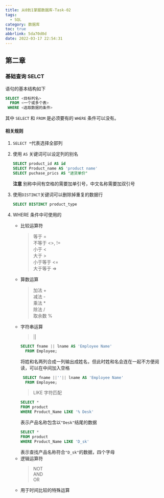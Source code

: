 ```yaml
---
title: 从0到1掌握数据库-Task-02
tags:
  - SQL
category: 数据库
toc: true
abbrlink: 5da70d0d
date: 2022-03-17 22:54:31
---
```

## 第二章
### 基础查询 SELCT
语句的基本结构如下
```sql
SELECT <目标列名>
  FROM <一个或多个表>
 WHERE <选取数据的条件>
```
其中 `SELECT` 和 `FROM` 是必须要有的 `WHERE` 条件可以没有。  
#### 相关规则<!--more-->
1. `SELECT *`代表选择全部列  
2. 使用 `AS` 关键词可以设定列的别名
   
   ```sql
   SELECT product_id AS id
   SELECT Product_name AS 'product name'
   SELECT puchase_prics AS "进货单价"
   ```
   **注意** 别称中间有空格的需要加单引号，中文名称需要加双引号
3. 使用`DISTINCT`关键词可以删除掉重复的数据行
   ```sql
   SELECT DISTINCT product_type
   ```
4. WHERE 条件中可使用的  
   * 比较运算符
     > 等于 =  
     > 不等于 <>, !=   
     > 小于 <  
     > 大于 >  
     > 小于等于 <=  
     > 大于等于 =>
   * 算数运算
     > 加法 +  
     > 减法 -  
     > 乘法 *  
     > 除法 /  
     > 取余数 %
   * 字符串运算
     > || 
     ```sql
     SELECT fname || lname AS 'Employee Name'
       FROM Employee;
     ```
     将姓和名两列合成一列输出成姓名，但此时姓和名会连在一起不方便阅读，可以在中间加入空格
     ```sql
      SELECT fname ||''|| lname AS 'Employee Name'
       FROM Employee;
     ```
     > LIKE 字符匹配
     ```sql
     SELECT *
     FROM product
     WHERE Product_Name LIKE '% Desk'
     ```
     表示产品名称包含以`"Desk"`结尾的数据
     ```sql
     SELECT *
     FROM product
     WHERE Product_Name LIKE 'D_sk'
     ```
     表示查找产品名称符合`"D_sk"`的数据，四个字母
   * 逻辑运算符
     > NOT  
     > AND  
     > OR
   * 用于时间比较的特殊运算